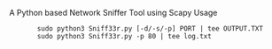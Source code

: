 A Python based Network Sniffer Tool using Scapy 
Usage 

           sudo python3 Sniff33r.py [-d/-s/-p] PORT | tee OUTPUT.TXT
           sudo python3 Sniff33r.py -p 80 | tee log.txt

